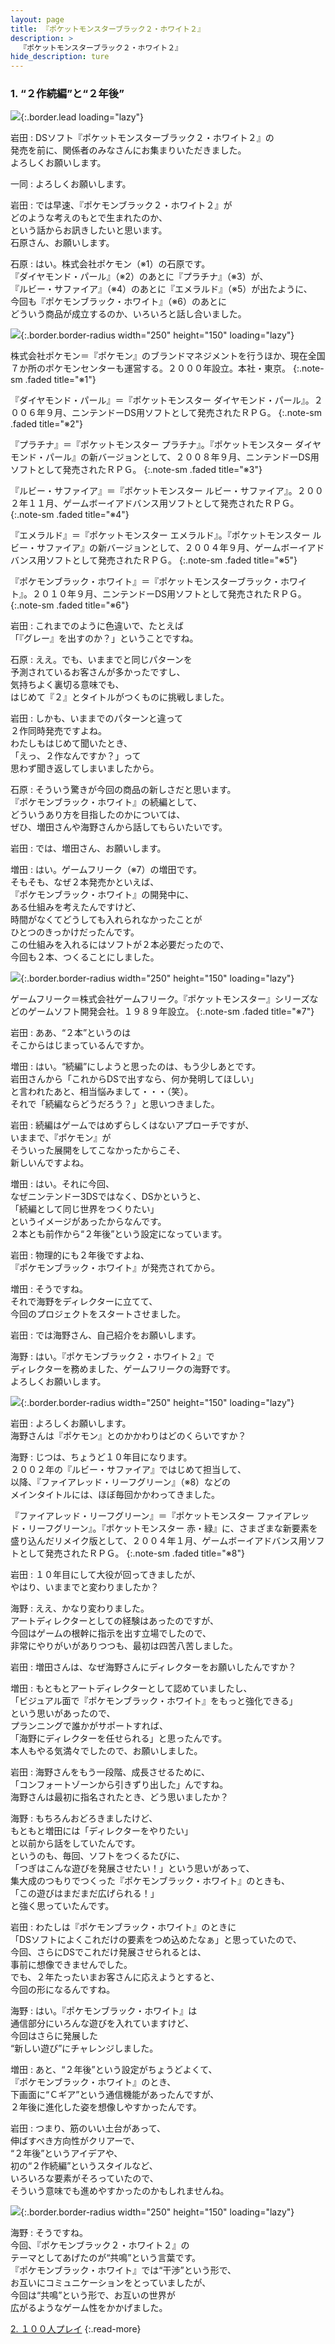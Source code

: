 ```yaml
---
layout: page
title: 『ポケットモンスターブラック２・ホワイト２』
description: >
  『ポケットモンスターブラック２・ホワイト２』
hide_description: ture
---
```


### 1. “２作続編”と“２年後”

![](/interviews/jp/nds/irej/vol1/img/mainvisual1.jpg){:.border.lead loading="lazy"}

岩田
: DSソフト『ポケットモンスターブラック２・ホワイト２』の<br>発売を前に、関係者のみなさんにお集まりいただきました。<br>よろしくお願いします。

一同
: よろしくお願いします。

岩田
: では早速、『ポケモンブラック２・ホワイト２』が<br>どのような考えのもとで生まれたのか、<br>という話からお訊きしたいと思います。<br>石原さん、お願いします。

石原
: はい。株式会社ポケモン（※1）の石原です。<br>『ダイヤモンド・パール』（※2）のあとに『プラチナ』（※3）が、<br>『ルビー・サファイア』（※4）のあとに『エメラルド』（※5）が出たように、<br>今回も『ポケモンブラック・ホワイト』（※6）のあとに<br>どういう商品が成立するのか、いろいろと話し合いました。

![](/interviews/jp/nds/irej/vol1/img/photo1.jpg){:.border.border-radius width="250" height="150" loading="lazy"}


株式会社ポケモン＝『ポケモン』のブランドマネジメントを行うほか、現在全国７か所のポケモンセンターも運営する。２０００年設立。本社・東京。
{:.note-sm .faded title="※1"}


『ダイヤモンド・パール』＝『ポケットモンスター ダイヤモンド・パール』。２００６年９月、ニンテンドーDS用ソフトとして発売されたＲＰＧ。
{:.note-sm .faded title="※2"}


『プラチナ』＝『ポケットモンスター プラチナ』。『ポケットモンスター ダイヤモンド・パール』の新バージョンとして、２００８年９月、ニンテンドーDS用ソフトとして発売されたＲＰＧ。
{:.note-sm .faded title="※3"}


『ルビー・サファイア』＝『ポケットモンスター ルビー・サファイア』。２００２年１１月、ゲームボーイアドバンス用ソフトとして発売されたＲＰＧ。
{:.note-sm .faded title="※4"}


『エメラルド』＝『ポケットモンスター エメラルド』。『ポケットモンスター ルビー・サファイア』の新バージョンとして、２００４年９月、ゲームボーイアドバンス用ソフトとして発売されたＲＰＧ。
{:.note-sm .faded title="※5"}


『ポケモンブラック・ホワイト』＝『ポケットモンスターブラック・ホワイト』。２０１０年９月、ニンテンドーDS用ソフトとして発売されたＲＰＧ。
{:.note-sm .faded title="※6"}

岩田
: これまでのように色違いで、たとえば<br>「『グレー』を出すのか？」ということですね。

石原
: ええ。でも、いままでと同じパターンを<br>予測されているお客さんが多かったですし、<br>気持ちよく裏切る意味でも、<br>はじめて『２』とタイトルがつくものに挑戦しました。

岩田
: しかも、いままでのパターンと違って<br>２作同時発売ですよね。<br>わたしもはじめて聞いたとき、<br>「えっ、２作なんですか？」って<br>思わず聞き返してしまいましたから。

石原
: そういう驚きが今回の商品の新しさだと思います。<br>『ポケモンブラック・ホワイト』の続編として、<br>どういうあり方を目指したのかについては、<br>ぜひ、増田さんや海野さんから話してもらいたいです。

岩田
: では、増田さん、お願いします。

増田
: はい。ゲームフリーク（※7）の増田です。<br>そもそも、なぜ２本発売かといえば、<br>『ポケモンブラック・ホワイト』の開発中に、<br>ある仕組みを考えたんですけど、<br>時間がなくてどうしても入れられなかったことが<br>ひとつのきっかけだったんです。<br>この仕組みを入れるにはソフトが２本必要だったので、<br>今回も２本、つくることにしました。

![](/interviews/jp/nds/irej/vol1/img/photo2.jpg){:.border.border-radius width="250" height="150" loading="lazy"}


ゲームフリーク＝株式会社ゲームフリーク。『ポケットモンスター』シリーズなどのゲームソフト開発会社。１９８９年設立。
{:.note-sm .faded title="※7"}

岩田
: ああ、“２本”というのは<br>そこからはじまっているんですか。

増田
: はい。“続編”にしようと思ったのは、もう少しあとです。<br>岩田さんから「これからDSで出すなら、何か発明してほしい」<br>と言われたあと、相当悩みまして・・・（笑）。<br>それで「続編ならどうだろう？」と思いつきました。

岩田
: 続編はゲームではめずらしくはないアプローチですが、<br>いままで、『ポケモン』が<br>そういった展開をしてこなかったからこそ、<br>新しいんですよね。

増田
: はい。それに今回、<br>なぜニンテンドー3DSではなく、DSかというと、<br>「続編として同じ世界をつくりたい」<br>というイメージがあったからなんです。<br>２本とも前作から“２年後”という設定になっています。

岩田
: 物理的にも２年後ですよね、<br>『ポケモンブラック・ホワイト』が発売されてから。

増田
: そうですね。<br>それで海野をディレクターに立てて、<br>今回のプロジェクトをスタートさせました。

岩田
: では海野さん、自己紹介をお願いします。

海野
: はい。『ポケモンブラック２・ホワイト２』で<br>ディレクターを務めました、ゲームフリークの海野です。<br>よろしくお願いします。

![](/interviews/jp/nds/irej/vol1/img/photo3.jpg){:.border.border-radius width="250" height="150" loading="lazy"}

岩田
: よろしくお願いします。<br>海野さんは『ポケモン』とのかかわりはどのくらいですか？

海野
: じつは、ちょうど１０年目になります。<br>２００２年の『ルビー・サファイア』ではじめて担当して、<br>以降、『ファイアレッド・リーフグリーン』（※8）などの<br>メインタイトルには、ほぼ毎回かかわってきました。


『ファイアレッド・リーフグリーン』＝『ポケットモンスター ファイアレッド・リーフグリーン』。『ポケットモンスター 赤・緑』に、さまざまな新要素を盛り込んだリメイク版として、２００４年１月、ゲームボーイアドバンス用ソフトとして発売されたＲＰＧ。
{:.note-sm .faded title="※8"}

岩田
: １０年目にして大役が回ってきましたが、<br>やはり、いままでと変わりましたか？

海野
: ええ、かなり変わりました。<br>アートディレクターとしての経験はあったのですが、<br>今回はゲームの根幹に指示を出す立場でしたので、<br>非常にやりがいがありつつも、最初は四苦八苦しました。

岩田
: 増田さんは、なぜ海野さんにディレクターをお願いしたんですか？

増田
: もともとアートディレクターとして認めていましたし、<br>「ビジュアル面で『ポケモンブラック・ホワイト』をもっと強化できる」<br>という思いがあったので、<br>プランニングで誰かがサポートすれば、<br>「海野にディレクターを任せられる」と思ったんです。<br>本人もやる気満々でしたので、お願いしました。

岩田
: 海野さんをもう一段階、成長させるために、<br>「コンフォートゾーンから引きずり出した」んですね。<br>海野さんは最初に指名されたとき、どう思いましたか？

海野
: もちろんおどろきましたけど、<br>もともと増田には「ディレクターをやりたい」<br>と以前から話をしていたんです。<br>というのも、毎回、ソフトをつくるたびに、<br>「つぎはこんな遊びを発展させたい！」という思いがあって、<br>集大成のつもりでつくった『ポケモンブラック・ホワイト』のときも、<br>「この遊びはまだまだ広げられる！」<br>と強く思っていたんです。

岩田
: わたしは『ポケモンブラック・ホワイト』のときに<br>「DSソフトによくこれだけの要素をつめ込めたなぁ」と思っていたので、<br>今回、さらにDSでこれだけ発展させられるとは、<br>事前に想像できませんでした。<br>でも、２年たったいまお客さんに応えようとすると、<br>今回の形になるんですね。

海野
: はい。『ポケモンブラック・ホワイト』は<br>通信部分にいろんな遊びを入れていますけど、<br>今回はさらに発展した<br>“新しい遊び”にチャレンジしました。

増田
: あと、“２年後”という設定がちょうどよくて、<br>『ポケモンブラック・ホワイト』のとき、<br>下画面に“Ｃギア”という通信機能があったんですが、<br>２年後に進化した姿を想像しやすかったんです。

岩田
: つまり、筋のいい土台があって、<br>伸ばすべき方向性がクリアーで、<br>“２年後”というアイデアや、<br>初の“２作続編”というスタイルなど、<br>いろいろな要素がそろっていたので、<br>そういう意味でも進めやすかったのかもしれませんね。

![](/interviews/jp/nds/irej/vol1/img/photo4.jpg){:.border.border-radius width="250" height="150" loading="lazy"}

海野
: そうですね。<br>今回、『ポケモンブラック２・ホワイト２』の<br>テーマとしてあげたのが“共鳴”という言葉です。<br>『ポケモンブラック・ホワイト』では“干渉”という形で、<br>お互いにコミュニケーションをとっていましたが、<br>今回は“共鳴”という形で、お互いの世界が<br>広がるようなゲーム性をかかげました。


[2. １００人プレイ](2.md)
{:.read-more}

